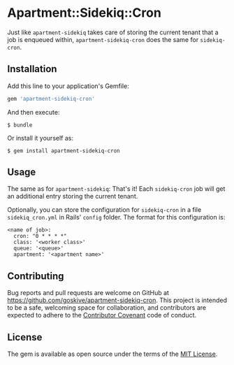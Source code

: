 # Apartment::Sidekiq::Cron

Just like `apartment-sidekiq` takes care of storing the current tenant
that a job is enqueued within, `apartment-sidekiq-cron` does the same
for `sidekiq-cron`.

## Installation

Add this line to your application's Gemfile:

```ruby
gem 'apartment-sidekiq-cron'
```

And then execute:

    $ bundle

Or install it yourself as:

    $ gem install apartment-sidekiq-cron

## Usage

The same as for `apartment-sidekiq`: That's it! Each `sidekiq-cron` job
will get an additional entry storing the current tenant.

Optionally, you can store the configuration for `sidekiq-cron` in a file
`sidekiq_cron.yml` in Rails' `config` folder. The format for this
configuration is:
```
<name of job>:
  cron: "0 * * * *"
  class: '<worker class>'
  queue: '<queue>'
  apartment: '<apartment name>'
```

## Contributing

Bug reports and pull requests are welcome on GitHub at https://github.com/goskive/apartment-sidekiq-cron. This project is intended to be a safe, welcoming space for collaboration, and contributors are expected to adhere to the [Contributor Covenant](http://contributor-covenant.org) code of conduct.


## License

The gem is available as open source under the terms of the [MIT License](http://opensource.org/licenses/MIT).

